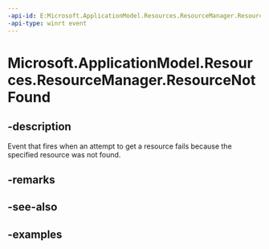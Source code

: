 ```yaml
---
-api-id: E:Microsoft.ApplicationModel.Resources.ResourceManager.ResourceNotFound
-api-type: winrt event
---
```


# Microsoft.ApplicationModel.Resources.ResourceManager.ResourceNotFound

<!--
public event Windows.Foundation.TypedEventHandler<Microsoft.ApplicationModel.Resources.ResourceManager,Microsoft.ApplicationModel.Resources.ResourceNotFoundEventArgs> ResourceNotFound;
-->


## -description

Event that fires when an attempt to get a resource fails because the specified resource was not found.

## -remarks

## -see-also

## -examples


